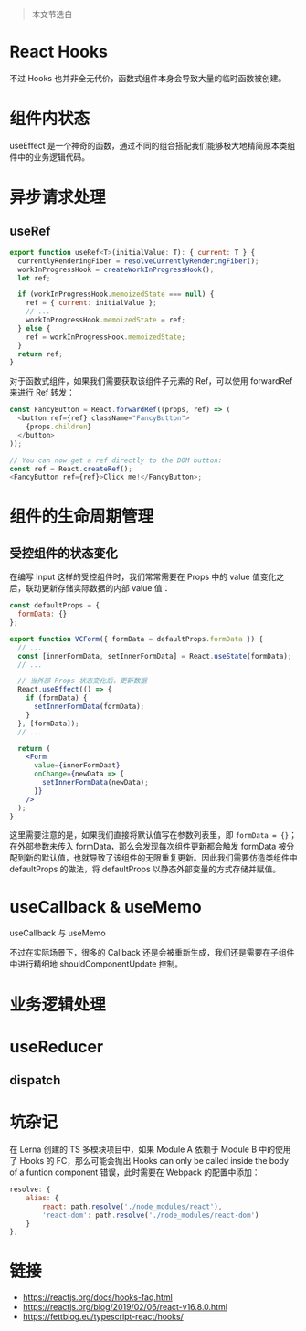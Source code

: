> 本文节选自 []()

# React Hooks

不过 Hooks 也并非全无代价，函数式组件本身会导致大量的临时函数被创建。

# 组件内状态

useEffect 是一个神奇的函数，通过不同的组合搭配我们能够极大地精简原本类组件中的业务逻辑代码。

# 异步请求处理

## useRef

```js
export function useRef<T>(initialValue: T): { current: T } {
  currentlyRenderingFiber = resolveCurrentlyRenderingFiber();
  workInProgressHook = createWorkInProgressHook();
  let ref;

  if (workInProgressHook.memoizedState === null) {
    ref = { current: initialValue };
    // ...
    workInProgressHook.memoizedState = ref;
  } else {
    ref = workInProgressHook.memoizedState;
  }
  return ref;
}
```

对于函数式组件，如果我们需要获取该组件子元素的 Ref，可以使用 forwardRef 来进行 Ref 转发：

```js
const FancyButton = React.forwardRef((props, ref) => (
  <button ref={ref} className="FancyButton">
    {props.children}
  </button>
));

// You can now get a ref directly to the DOM button:
const ref = React.createRef();
<FancyButton ref={ref}>Click me!</FancyButton>;
```

# 组件的生命周期管理

## 受控组件的状态变化

在编写 Input 这样的受控组件时，我们常常需要在 Props 中的 value 值变化之后，联动更新存储实际数据的内部 value 值：

```jsx
const defaultProps = {
  formData: {}
};

export function VCForm({ formData = defaultProps.formData }) {
  // ...
  const [innerFormData, setInnerFormData] = React.useState(formData);
  // ...

  // 当外部 Props 状态变化后，更新数据
  React.useEffect(() => {
    if (formData) {
      setInnerFormData(formData);
    }
  }, [formData]);
  // ...

  return (
    <Form
      value={innerFormDaat}
      onChange={newData => {
        setInnerFormData(newData);
      }}
    />
  );
}
```

这里需要注意的是，如果我们直接将默认值写在参数列表里，即 `formData = {}`；在外部参数未传入 formData，那么会发现每次组件更新都会触发 formData 被分配到新的默认值，也就导致了该组件的无限重复更新。因此我们需要仿造类组件中 defaultProps 的做法，将 defaultProps 以静态外部变量的方式存储并赋值。

# useCallback & useMemo

useCallback 与 useMemo

不过在实际场景下，很多的 Callback 还是会被重新生成，我们还是需要在子组件中进行精细地 shouldComponentUpdate 控制。

# 业务逻辑处理

# useReducer

## dispatch

# 坑杂记

在 Lerna 创建的 TS 多模块项目中，如果 Module A 依赖于 Module B 中的使用了 Hooks 的 FC，那么可能会抛出 Hooks can only be called inside the body of a funtion component 错误，此时需要在 Webpack 的配置中添加：

```js
resolve: {
    alias: {
        react: path.resolve('./node_modules/react'),
        'react-dom': path.resolve('./node_modules/react-dom')
    }
},
```

# 链接

- https://reactjs.org/docs/hooks-faq.html
- https://reactjs.org/blog/2019/02/06/react-v16.8.0.html
- https://fettblog.eu/typescript-react/hooks/
